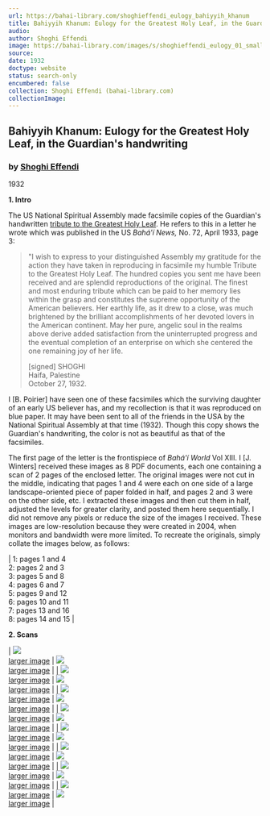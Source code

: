 ```yaml
---
url: https://bahai-library.com/shoghieffendi_eulogy_bahiyyih_khanum
title: Bahiyyih Khanum: Eulogy for the Greatest Holy Leaf, in the Guardian's handwriting
audio: 
author: Shoghi Effendi
image: https://bahai-library.com/images/s/shoghieffendi_eulogy_01_small.jpg
source: 
date: 1932
doctype: website
status: search-only
encumbered: false
collection: Shoghi Effendi (bahai-library.com)
collectionImage: 
---
```



## Bahiyyih Khanum: Eulogy for the Greatest Holy Leaf, in the Guardian's handwriting

### by [Shoghi Effendi](https://bahai-library.com/author/Shoghi+Effendi)

1932


**1\. Intro**

The US National Spiritual Assembly made facsimile copies of the Guardian's handwritten [tribute to the Greatest Holy Leaf](http://bahai-library.com/shoghieffendi_bahai_administration#letter52). He refers to this in a letter he wrote which was published in the US _Bahá'í News,_ No. 72, April 1933, page 3:

> "I wish to express to your distinguished Assembly my gratitude for the action they have taken in reproducing in facsimile my humble Tribute to the Greatest Holy Leaf. The hundred copies you sent me have been received and are splendid reproductions of the original. The finest and most enduring tribute which can be paid to her memory lies within the grasp and constitutes the supreme opportunity of the American believers. Her earthly life, as it drew to a close, was much brightened by the brilliant accomplishments of her devoted lovers in the American continent. May her pure, angelic soul in the realms above derive added satisfaction from the uninterrupted progress and the eventual completion of an enterprise on which she centered the one remaining joy of her life.
> 
> \[signed\] SHOGHI  
> Haifa, Palestine  
> October 27, 1932.

I \[B. Poirier\] have seen one of these facsimiles which the surviving daughter of an early US believer has, and my recollection is that it was reproduced on blue paper. It may have been sent to all of the friends in the USA by the National Spiritual Assembly at that time (1932). Though this copy shows the Guardian's handwriting, the color is not as beautiful as that of the facsimiles.  
  
The first page of the letter is the frontispiece of _Bahá'í World_ Vol XIII. I \[J. Winters\] received these images as 8 PDF documents, each one containing a scan of 2 pages of the enclosed letter. The original images were not cut in the middle, indicating that pages 1 and 4 were each on one side of a large landscape-oriented piece of paper folded in half, and pages 2 and 3 were on the other side, etc. I extracted these images and then cut them in half, adjusted the levels for greater clarity, and posted them here sequentially. I did not remove any pixels or reduce the size of the images I received. These images are low-resolution because they were created in 2004, when monitors and bandwidth were more limited. To recreate the originals, simply collate the images below, as follows:

| 1: pages 1 and 4  
2: pages 2 and 3  
3: pages 5 and 8  
4: pages 6 and 7  
5: pages 9 and 12  
6: pages 10 and 11  
7: pages 13 and 16  
8: pages 14 and 15 |

**2\. Scans**

| [![](https://bahai-library.com/images/s/shoghieffendi_eulogy_01_small.jpg)  
larger image](https://bahai-library.com/images/s/shoghieffendi_eulogy_01_high.jpg) | [![](https://bahai-library.com/images/s/shoghieffendi_eulogy_02_small.jpg)  
larger image](https://bahai-library.com/images/s/shoghieffendi_eulogy_02_high.jpg) |
| [![](https://bahai-library.com/images/s/shoghieffendi_eulogy_03_small.jpg)  
larger image](https://bahai-library.com/images/s/shoghieffendi_eulogy_03_high.jpg) | [![](https://bahai-library.com/images/s/shoghieffendi_eulogy_04_small.jpg)  
larger image](https://bahai-library.com/images/s/shoghieffendi_eulogy_04_high.jpg) |
| [![](https://bahai-library.com/images/s/shoghieffendi_eulogy_05_small.jpg)  
larger image](https://bahai-library.com/images/s/shoghieffendi_eulogy_05_high.jpg) | [![](https://bahai-library.com/images/s/shoghieffendi_eulogy_06_small.jpg)  
larger image](https://bahai-library.com/images/s/shoghieffendi_eulogy_06_high.jpg) |
| [![](https://bahai-library.com/images/s/shoghieffendi_eulogy_07_small.jpg)  
larger image](https://bahai-library.com/images/s/shoghieffendi_eulogy_07_high.jpg) | [![](https://bahai-library.com/images/s/shoghieffendi_eulogy_08_small.jpg)  
larger image](https://bahai-library.com/images/s/shoghieffendi_eulogy_08_high.jpg) |
| [![](https://bahai-library.com/images/s/shoghieffendi_eulogy_09_small.jpg)  
larger image](https://bahai-library.com/images/s/shoghieffendi_eulogy_09_high.jpg) | [![](https://bahai-library.com/images/s/shoghieffendi_eulogy_10_small.jpg)  
larger image](https://bahai-library.com/images/s/shoghieffendi_eulogy_10_high.jpg) |
| [![](https://bahai-library.com/images/s/shoghieffendi_eulogy_11_small.jpg)  
larger image](https://bahai-library.com/images/s/shoghieffendi_eulogy_11_high.jpg) | [![](https://bahai-library.com/images/s/shoghieffendi_eulogy_12_small.jpg)  
larger image](https://bahai-library.com/images/s/shoghieffendi_eulogy_12_high.jpg) |
| [![](https://bahai-library.com/images/s/shoghieffendi_eulogy_13_small.jpg)  
larger image](https://bahai-library.com/images/s/shoghieffendi_eulogy_13_high.jpg) | [![](https://bahai-library.com/images/s/shoghieffendi_eulogy_14_small.jpg)  
larger image](https://bahai-library.com/images/s/shoghieffendi_eulogy_14_high.jpg) |
| [![](https://bahai-library.com/images/s/shoghieffendi_eulogy_15_small.jpg)  
larger image](https://bahai-library.com/images/s/shoghieffendi_eulogy_15_high.jpg) | [![](https://bahai-library.com/images/s/shoghieffendi_eulogy_16_small.jpg)  
larger image](https://bahai-library.com/images/s/shoghieffendi_eulogy_16_high.jpg) |
